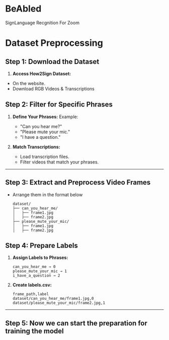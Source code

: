 # BeAbled
SignLanguage Recgnition For Zoom

# Dataset Preprocessing
##  Step 1: Download the Dataset

1. **Access How2Sign Dataset:**
- On the website.
- Download RGB Videos & Transcriptions

##  Step 2: Filter for Specific Phrases

1. **Define Your Phrases:**
   Example:
   - "Can you hear me?"
   - "Please mute your mic."
   - "I have a question."

2. **Match Transcriptions:**
   - Load transcription files.
   - Filter videos that match your phrases.

---

##  Step 3: Extract and Preprocess Video Frames

- Arrange them in the format below

     ```
   dataset/
   ├── can_you_hear_me/
   │   ├── frame1.jpg
   │   ├── frame2.jpg
   ├── please_mute_your_mic/
   │   ├── frame1.jpg
   │   ├── frame2.jpg
   ```

##  Step 4: Prepare Labels

1. **Assign Labels to Phrases:**
   ```
   can_you_hear_me → 0
   please_mute_your_mic → 1
   i_have_a_question → 2
   ```

2. **Create labels.csv:**
   ```
   frame_path,label
   dataset/can_you_hear_me/frame1.jpg,0
   dataset/please_mute_your_mic/frame2.jpg,1
   ```

---

##  Step 5: Now we can start the preparation for training the model

